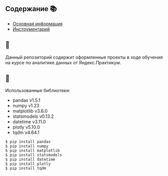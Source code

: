 ## Содержание :books:
* [Основная информация](#Основная-информация)
* [Инструментарий](#Инструментарий)

## <a name="Основная-информация"></a> :bookmark_tabs:
Данный репозиторий содержит оформленные проекты в ходе обучения на курсе по аналитике данных от Яндекс.Практикум.
	
## <a name="Инструментарий"></a> :hammer:
Использованные библиотеки:
* pandas v1.5.1
* numpy v1.23
* matplotlib v3.6.0
* statsmodels v0.13.2
* datetime v3.11.0
* plotly v5.10.0
* tqdm v4.64.1 

```
$ pip install pandas
$ pip install numpy
$ pip install matplotlib
$ pip install statsmodels
$ pip install datetime
$ pip install plotly
$ pip install tqdm
```
